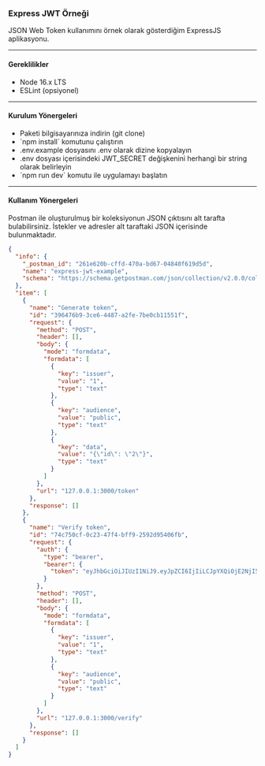 <main align="left">
    <h3>Express JWT Örneği</h3>
    <p>JSON Web Token kullanımını örnek olarak gösterdiğim ExpressJS aplikasyonu.</p>
    <hr />
    <h4>Gereklilikler</h4>
    <ul>
        <li>Node 16.x LTS</li>
        <li>ESLint (opsiyonel)</li>
    </ul>
    <hr/>
    <h4>Kurulum Yönergeleri</h4>
    <ul>
        <li>Paketi bilgisayarınıza indirin (git clone)</li>
        <li>`npm install` komutunu çalıştırın</li>
        <li>.env.example dosyasını .env olarak dizine kopyalayın</li>
        <li>.env dosyası içerisindeki JWT_SECRET değişkenini herhangi bir string olarak belirleyin</li>
        <li>`npm run dev` komutu ile uygulamayı başlatın</li>
    </ul>
    <hr/>
    <h4>Kullanım Yönergeleri</h4>
    <p>Postman ile oluşturulmuş bir koleksiyonun JSON çıktısını alt tarafta bulabilirsiniz. İstekler ve adresler alt taraftaki JSON içerisinde bulunmaktadır.</p>
</main>
   
```json
{
  "info": {
    "_postman_id": "261e620b-cffd-470a-bd67-04840f619d5d",
    "name": "express-jwt-example",
    "schema": "https://schema.getpostman.com/json/collection/v2.0.0/collection.json"
  },
  "item": [
    {
      "name": "Generate token",
      "id": "396476b9-3ce6-4487-a2fe-7be0cb11551f",
      "request": {
        "method": "POST",
        "header": [],
        "body": {
          "mode": "formdata",
          "formdata": [
            {
              "key": "issuer",
              "value": "1",
              "type": "text"
            },
            {
              "key": "audience",
              "value": "public",
              "type": "text"
            },
            {
              "key": "data",
              "value": "{\"id\": \"2\"}",
              "type": "text"
            }
          ]
        },
        "url": "127.0.0.1:3000/token"
      },
      "response": []
    },
    {
      "name": "Verify token",
      "id": "74c750cf-0c23-47f4-bff9-2592d95406fb",
      "request": {
        "auth": {
          "type": "bearer",
          "bearer": {
            "token": "eyJhbGciOiJIUzI1NiJ9.eyJpZCI6IjIiLCJpYXQiOjE2NjI5MTA4MjYsImlzcyI6IjEiLCJhdWQiOiJwdWJsaWMiLCJleHAiOjE2NjI5MTgwMjZ9.hpG2XFXxp4wlg0MuGWAZde_yjBJfm_0Q_Eu0bukQWDs"
          }
        },
        "method": "POST",
        "header": [],
        "body": {
          "mode": "formdata",
          "formdata": [
            {
              "key": "issuer",
              "value": "1",
              "type": "text"
            },
            {
              "key": "audience",
              "value": "public",
              "type": "text"
            }
          ]
        },
        "url": "127.0.0.1:3000/verify"
      },
      "response": []
    }
  ]
}
```
